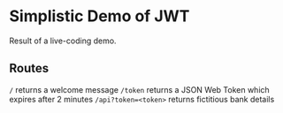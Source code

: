 # Simplistic Demo of JWT

Result of a live-coding demo.

## Routes
`/` returns a welcome message
`/token` returns a JSON Web Token which expires after 2 minutes
`/api?token=<token>` returns fictitious bank details  
